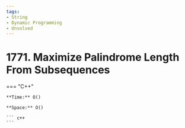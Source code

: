 ```yaml
---
tags:
- String
- Dynamic Programming
- Unsolved
---
```



# 1771. Maximize Palindrome Length From Subsequences

=== "C++"

    **Time:** O()

    **Space:** O()

    ``` c++
    ```